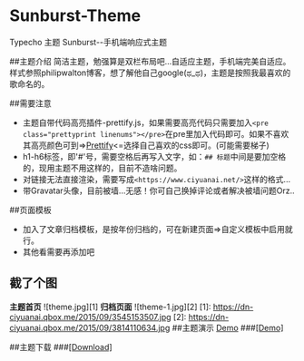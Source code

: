# Sunburst-Theme
Typecho 主题 Sunburst--手机端响应式主题

##主题介绍
简洁主题，勉强算是双栏布局吧...自适应主题，手机端完美自适应。样式参照philipwalton博客，想了解他自己google(ಥ_ಥ)，主题是按照我最喜欢的歌命名的。

##需要注意
* 主题自带代码高亮插件-prettify.js，如果需要高亮代码只需要加入`<pre class="prettyprint linenums"></pre>`在pre里加入代码即可。如果不喜欢其高亮颜色可到=><a href="http://demo.stanleyhlng.com/prettify-js/?id=tomorrow-night-blue" target="_blank">Prettify</a><=选择自己喜欢的css即可。(可能需要梯子)
* h1-h6标签，即'#'号，需要空格后再写入文字，如：`## 标题`中间是要加空格的，现用主题不用这样的，目前不造啥问题。
* 对链接无法直接渲染，需要写成`<https://www.ciyuanai.net/>`这样的格式...
* 带Gravatar头像，目前被墙...无感！你可自己换掉评论或者解决被墙问题Orz..
 
##页面模板
* 加入了文章归档模板，是按年份归档的，可在新建页面=>自定义模板中启用就行。
* 其他看需要再添加吧


## 截了个图
**主题首页**
![theme.jpg][1]
**归档页面**
![theme-1.jpg][2]
[1]: https://dn-ciyuanai.qbox.me/2015/09/3545153507.jpg
[2]: https://dn-ciyuanai.qbox.me/2015/09/3814110634.jpg
##主题演示
[Demo]()
###<a href="https://ciyuanai.net/?theme=Sunburst" target="_blank">[Demo]</a>

##主题下载
###<a href="https://github.com/melifes/Sunburst/archive/master.zip" target="_blank">[Download]</a>
